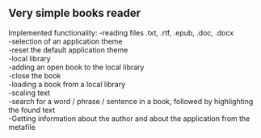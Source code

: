 ## Very simple books reader
Implemented functionality:
-reading files .txt, .rtf, .epub, .doc, .docx  
-selection of an application theme  
-reset the default application theme  
-local library  
-adding an open book to the local library  
-close the book  
-loading a book from a local library  
-scaling text  
-search for a word / phrase / sentence in a book, followed by highlighting the found text  
-Getting information about the author and about the application from the metafile  
